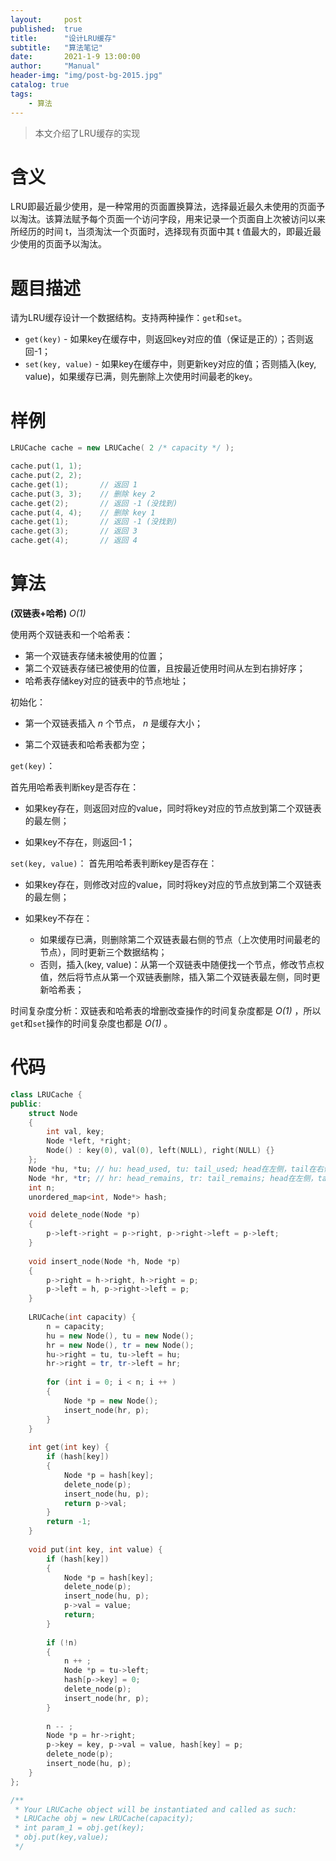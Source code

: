 ```yaml
---
layout:     post
published:  true
title:      "设计LRU缓存"
subtitle:   "算法笔记"
date:       2021-1-9 13:00:00
author:     "Manual"
header-img: "img/post-bg-2015.jpg"
catalog: true
tags:
    - 算法
---
```


> 本文介绍了LRU缓存的实现

# 含义

LRU即最近最少使用，是一种常用的页面置换算法，选择最近最久未使用的页面予以淘汰。该算法赋予每个页面一个访问字段，用来记录一个页面自上次被访问以来所经历的时间 t，当须淘汰一个页面时，选择现有页面中其 t 值最大的，即最近最少使用的页面予以淘汰。

# 题目描述

请为LRU缓存设计一个数据结构。支持两种操作：`get`和`set`。

- `get(key)` - 如果key在缓存中，则返回key对应的值（保证是正的）；否则返回-1；
- `set(key, value)` - 如果key在缓存中，则更新key对应的值；否则插入(key, value)，如果缓存已满，则先删除上次使用时间最老的key。

# 样例

```c++
LRUCache cache = new LRUCache( 2 /* capacity */ );

cache.put(1, 1);
cache.put(2, 2);
cache.get(1);       // 返回 1
cache.put(3, 3);    // 删除 key 2
cache.get(2);       // 返回 -1 (没找到)
cache.put(4, 4);    // 删除 key 1
cache.get(1);       // 返回 -1 (没找到)
cache.get(3);       // 返回 3
cache.get(4);       // 返回 4
```

# 算法

**(双链表+哈希)** *O(1)*

使用两个双链表和一个哈希表：

- 第一个双链表存储未被使用的位置；
- 第二个双链表存储已被使用的位置，且按最近使用时间从左到右排好序；
- 哈希表存储key对应的链表中的节点地址；

初始化：

- 第一个双链表插入 *n* 个节点， *n* 是缓存大小；

- 第二个双链表和哈希表都为空；

`get(key)`：

首先用哈希表判断key是否存在：

- 如果key存在，则返回对应的value，同时将key对应的节点放到第二个双链表的最左侧；

- 如果key不存在，则返回-1；

`set(key, value)`：
首先用哈希表判断key是否存在：

- 如果key存在，则修改对应的value，同时将key对应的节点放到第二个双链表的最左侧；

- 如果key不存在：
  - 如果缓存已满，则删除第二个双链表最右侧的节点（上次使用时间最老的节点），同时更新三个数据结构；
  - 否则，插入(key, value)：从第一个双链表中随便找一个节点，修改节点权值，然后将节点从第一个双链表删除，插入第二个双链表最左侧，同时更新哈希表；

时间复杂度分析：双链表和哈希表的增删改查操作的时间复杂度都是 *O(1)* ，所以`get`和`set`操作的时间复杂度也都是 *O(1)* 。

# 代码

```c++
class LRUCache {
public:
    struct Node
    {
        int val, key;
        Node *left, *right;
        Node() : key(0), val(0), left(NULL), right(NULL) {}
    };
    Node *hu, *tu; // hu: head_used, tu: tail_used; head在左侧，tail在右侧
    Node *hr, *tr; // hr: head_remains, tr: tail_remains; head在左侧，tail在右侧
    int n;
    unordered_map<int, Node*> hash;

    void delete_node(Node *p)
    {
        p->left->right = p->right, p->right->left = p->left;
    }
    
    void insert_node(Node *h, Node *p)
    {
        p->right = h->right, h->right = p;
        p->left = h, p->right->left = p;
    }
    
    LRUCache(int capacity) {
        n = capacity;
        hu = new Node(), tu = new Node();
        hr = new Node(), tr = new Node();
        hu->right = tu, tu->left = hu;
        hr->right = tr, tr->left = hr;
    
        for (int i = 0; i < n; i ++ )
        {
            Node *p = new Node();
            insert_node(hr, p);
        }
    }
    
    int get(int key) {
        if (hash[key])
        {
            Node *p = hash[key];
            delete_node(p);
            insert_node(hu, p);
            return p->val;
        }
        return -1;
    }
    
    void put(int key, int value) {
        if (hash[key])
        {
            Node *p = hash[key];
            delete_node(p);
            insert_node(hu, p);
            p->val = value;
            return;
        }
    
        if (!n)
        {
            n ++ ;
            Node *p = tu->left;
            hash[p->key] = 0;
            delete_node(p);
            insert_node(hr, p);
        }
    
        n -- ;
        Node *p = hr->right;
        p->key = key, p->val = value, hash[key] = p;
        delete_node(p);
        insert_node(hu, p);
    }
};

/**
 * Your LRUCache object will be instantiated and called as such:
 * LRUCache obj = new LRUCache(capacity);
 * int param_1 = obj.get(key);
 * obj.put(key,value);
 */
```
